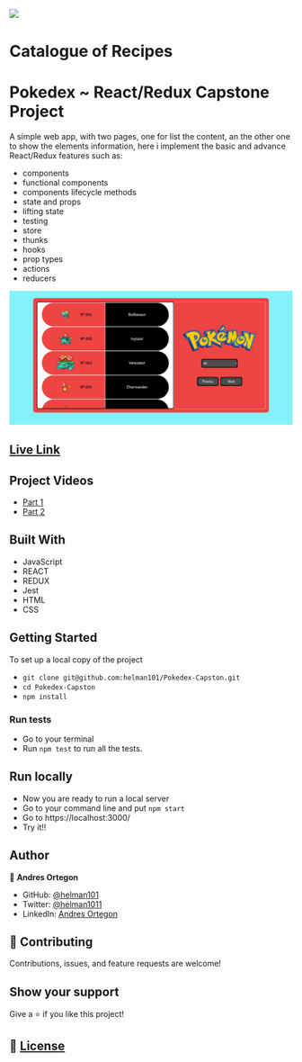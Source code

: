 ![](https://img.shields.io/badge/Microverse-blueviolet)

# Catalogue of Recipes

# Pokedex ~ React/Redux Capstone Project

A simple web app, with two pages, one for list the content, an the other one to show the elements information, here i implement the basic and advance React/Redux features such as:
- components
- functional components
- components lifecycle methods
- state and props
- lifting state
- testing
- store
- thunks
- hooks
- prop types
- actions
- reducers

![](src/utilities/screenshot.png)

## [Live Link](https://pokedex-helman101.herokuapp.com/)

## Project Videos

  - [Part 1](https://www.loom.com/share/b2adf7611cf24672ba6a79b2ba49c4f3?sharedAppSource=personal_library)
  - [Part 2](https://www.loom.com/share/23dfad07d29249749607a016752ebe68?sharedAppSource=personal_library)

## Built With

- JavaScript
- REACT
- REDUX
- Jest
- HTML
- CSS

## Getting Started

To set up a local copy of the project

- `git clone git@github.com:helman101/Pokedex-Capston.git`
- `cd Pokedex-Capston`
- `npm install`

### Run tests

- Go to your terminal
- Run ```npm test``` to run all the tests.

## Run locally

- Now you are ready to run a local server
- Go to your command line and put `npm start`
- Go to https://localhost:3000/
- Try it!!

## Author

👤 **Andres Ortegon**

- GitHub: [@helman101](https://github.com/helman101)
- Twitter: [@helman1011](https://twitter.com/Helman1011)
- LinkedIn: [Andres Ortegon](https://www.linkedin.com/in/helman101/)

## 🤝 Contributing

Contributions, issues, and feature requests are welcome!

## Show your support

Give a ⭐️ if you like this project!

## 📝 [License](LICENSE)

